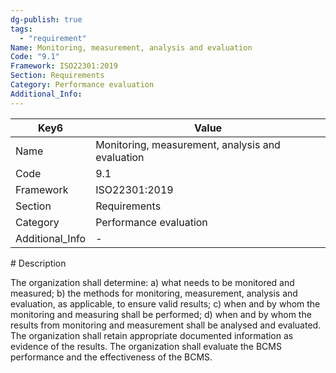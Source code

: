 ```yaml
---
dg-publish: true
tags:
  - "requirement"
Name: Monitoring, measurement, analysis and evaluation
Code: "9.1"
Framework: ISO22301:2019
Section: Requirements
Category: Performance evaluation
Additional_Info: 
---
```


<div><table class="dataview table-view-table"><thead class="table-view-thead"><tr class="table-view-tr-header"><th class="table-view-th"><span>Key</span><span class="dataview small-text">6</span></th><th class="table-view-th"><span>Value</span></th></tr></thead><tbody class="table-view-tbody"><tr><td><span>Name</span></td><td><span>Monitoring, measurement, analysis and evaluation</span></td></tr><tr><td><span>Code</span></td><td><span>9.1</span></td></tr><tr><td><span>Framework</span></td><td><span>ISO22301:2019</span></td></tr><tr><td><span>Section</span></td><td><span>Requirements</span></td></tr><tr><td><span>Category</span></td><td><span>Performance evaluation</span></td></tr><tr><td><span>Additional_Info</span></td><td><span>-</span></td></tr></tbody></table></div>
# Description

The organization shall determine: a) what needs to be monitored and measured; b) the methods for monitoring, measurement, analysis and evaluation, as applicable, to ensure valid results; c) when and by whom the monitoring and measuring shall be performed; d) when and by whom the results from monitoring and measurement shall be analysed and evaluated. The organization shall retain appropriate documented information as evidence of the results. The organization shall evaluate the BCMS performance and the effectiveness of the BCMS. 
